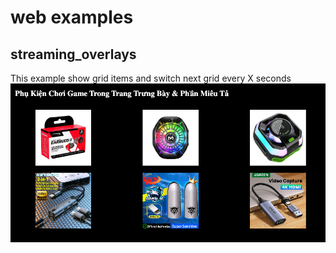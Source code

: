 # web examples

## streaming_overlays
This example show grid items and switch next grid every X seconds 
![grid_products.png](streaming_overlays/Images/grid_products.png)